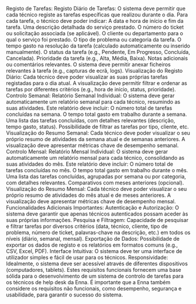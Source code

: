 Registo de Tarefas:
Registo Diário de Tarefas:
O sistema deve permitir que cada técnico registe as tarefas específicas que realizou durante o dia.
Para cada tarefa, o técnico deve poder indicar:
A data e hora de início e fim da tarefa.
Uma descrição detalhada do serviço prestado.
O número do ticket ou solicitação associada (se aplicável).
O cliente ou departamento para o qual o serviço foi prestado.
O tipo de problema ou categoria da tarefa.
O tempo gasto na resolução da tarefa (calculado automaticamente ou inserido manualmente).
O status da tarefa (e.g., Pendente, Em Progresso, Concluída, Cancelada).
Prioridade da tarefa (e.g., Alta, Média, Baixa).
Notas adicionais ou comentários relevantes.
O sistema deve permitir anexar ficheiros relevantes à tarefa (e.g., capturas de ecrã, logs).
Visualização do Registo Diário:
Cada técnico deve poder visualizar as suas próprias tarefas registadas para o dia atual.
A visualização deve permitir filtrar e ordenar as tarefas por diferentes critérios (e.g., hora de início, status, prioridade).
Controlo Semanal:
Relatório Semanal Individual:
O sistema deve gerar automaticamente um relatório semanal para cada técnico, resumindo as suas atividades.
Este relatório deve incluir:
O número total de tarefas concluídas na semana.
O tempo total gasto em trabalho durante a semana.
Uma lista das tarefas concluídas, com detalhes relevantes (descrição, tempo gasto, status).
Possibilidade de filtrar as tarefas por tipo, cliente, etc.
Visualização do Resumo Semanal:
Cada técnico deve poder visualizar o seu próprio resumo de atividades da semana atual e de semanas anteriores.
A visualização deve apresentar métricas chave de desempenho semanal.
Controlo Mensal:
Relatório Mensal Individual:
O sistema deve gerar automaticamente um relatório mensal para cada técnico, consolidando as suas atividades do mês.
Este relatório deve incluir:
O número total de tarefas concluídas no mês.
O tempo total gasto em trabalho durante o mês.
Uma lista das tarefas concluídas, agrupadas por semana ou por categoria, com detalhes relevantes.
Comparativos com meses anteriores (opcional).
Visualização do Resumo Mensal:
Cada técnico deve poder visualizar o seu próprio resumo de atividades do mês atual e de meses anteriores.
A visualização deve apresentar métricas chave de desempenho mensal.
Funcionalidades Adicionais Importantes:
Autenticação e Autorização: O sistema deve garantir que apenas técnicos autenticados possam aceder às suas próprias informações.
Pesquisa e Filtragem: Capacidade de pesquisar e filtrar tarefas por diversos critérios (data, técnico, cliente, tipo de problema, número de ticket, palavras-chave na descrição, etc.) em todos os níveis (diário, semanal, mensal).
Exportação de Dados: Possibilidade de exportar os dados de registo e os relatórios em formatos comuns (e.g., CSV, Excel, PDF).
Interface Intuitiva: O sistema deve ter uma interface de utilizador simples e fácil de usar para os técnicos.
Responsividade: Idealmente, o sistema deve ser acessível através de diferentes dispositivos (computadores, tablets).
Estes requisitos funcionais fornecem uma base sólida para o desenvolvimento de um sistema de controlo de tarefas para os técnicos de help desk da Enna. É importante que a Enna também considere os requisitos não funcionais, como desempenho, segurança e usabilidade, para garantir o sucesso do sistema.